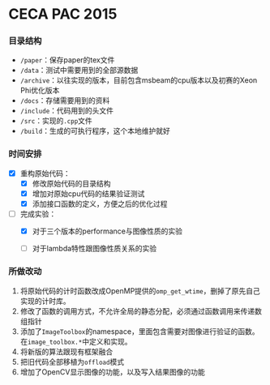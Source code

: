 # CECA PAC 2015

### 目录结构
* `/paper`：保存paper的tex文件
* `/data`：测试中需要用到的全部源数据
* `/archive`：以往实现的版本，目前包含msbeam的cpu版本以及初赛的Xeon Phi优化版本
* `/docs`：存储需要用到的资料
* `/include`：代码用到的头文件
* `/src`：实现的`.cpp`文件
* `/build`：生成的可执行程序，这个本地维护就好

### 时间安排

- [x] 重构原始代码：
	- [x] 修改原始代码的目录结构
	- [x] 增加对原始cpu代码的结果验证测试
	- [x] 添加接口函数的定义，方便之后的优化过程
- [ ] 完成实验：
  - [x] 对于三个版本的performance与图像性质的实验
  - [ ] 对于lambda特性跟图像性质关系的实验


### 所做改动

1. 将原始代码的计时函数改成OpenMP提供的`omp_get_wtime`，删掉了原先自己实现的计时库。
2. 修改了函数的调用方式，不允许全局的静态分配，必须通过函数调用来传递数组指针
3. 添加了`ImageToolbox`的namespace，里面包含需要对图像进行验证的函数。在`image_toolbox.*`中定义和实现。
4. 将新版的算法跟现有框架融合
5. 把旧代码全部移植为`offload`模式
6. 增加了OpenCV显示图像的功能，以及写入结果图像的功能